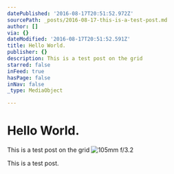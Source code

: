 ```yaml
---
datePublished: '2016-08-17T20:51:52.972Z'
sourcePath: _posts/2016-08-17-this-is-a-test-post.md
author: []
via: {}
dateModified: '2016-08-17T20:51:52.591Z'
title: Hello World.
publisher: {}
description: This is a test post on the grid
starred: false
inFeed: true
hasPage: false
inNav: false
_type: MediaObject

---
```

# Hello World.

This is a test post on the grid
![105mm f/3.2](https://the-grid-user-content.s3-us-west-2.amazonaws.com/871a6bbe-2970-488f-a567-eeb4aed55cd1.jpg)

This is a test post.